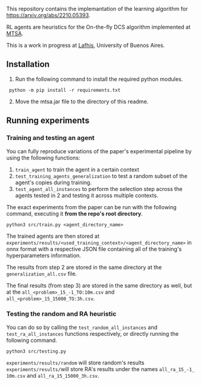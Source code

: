 This repository contains the implemantation of the learning algorithm for https://arxiv.org/abs/2210.05393.

RL agents are heuristics for the On-the-fly DCS algorithm implemented at [MTSA](https://mtsa.dc.uba.ar/).

This is a work in progress at [Lafhis](https://lafhis.dc.uba.ar/), University of Buenos Aires.

## Installation

  1. Run the following command to install the required python modules.
 ``` 
  python -m pip install -r requirements.txt
 ```
  2. Move the mtsa.jar file to the directory of this readme.
 
## Running experiments

### Training and testing an agent
You can fully reproduce variations of the paper's experimental pipeline by using the following functions:
1. ```train_agent``` to train the agent in a certain context
2. ```test_training_agents_generalization``` to test a random subset of the agent's copies during training.
3. ```test_agent_all_instances``` to perform the selection step across the agents tested in 2 and testing it across multiple contexts.

The exact experiments from the paper can be run with the following command, executing it **from the repo's root directory**.
```console
python3 src/train.py <agent_directory_name> 
``` 
The trained agents are then stored at ```experiments/results/<used_training_context>/<agent_directory_name>``` in onnx format with a respective JSON file containing all of the training's hyperparameters information.

The  results from step 2 are stored in the same directory at the ```generalization_all.csv``` file.

The final results (from step 3) are stored in the same directory as well, but at the ```all_<problem>_15_-1_TO:10m.csv``` and ```all_<problem>_15_15000_TO:3h.csv```.

### Testing the random and RA heuristic
You can do so by calling the ```test_random_all_instances``` and ```test_ra_all_instances``` functions respectively, or directly running the following command.
```console
python3 src/testing.py 
```
```experiments/results/random``` will store random's results
```experiments/results/```will store RA's results under the names  ```all_ra_15_-1_	10m.csv``` and ```all_ra_15_15000_3h.csv```.

